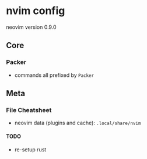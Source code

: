 # nvim config

neovim version 0.9.0

## Core

### Packer

- commands all prefixed by `Packer`

## Meta

### File Cheatsheet

- neovim data (plugins and cache): `.local/share/nvim`

#### TODO

- re-setup rust
